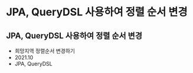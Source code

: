 # JPA, QueryDSL 사용하여 정렬 순서 변경

## JPA, QueryDSL 사용하여 정렬 순서 변경

* 희망지역 정렬순서 변경하기
* 2021.10
* JPA, QueryDSL
